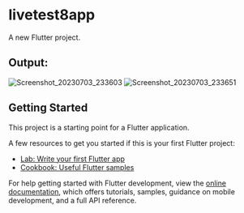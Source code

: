 # livetest8app

A new Flutter project.


## Output:

![Screenshot_20230703_233603](https://github.com/firose-munna/LiveTestApp8/assets/105736440/0b9c6e28-3e53-4635-8f62-ff64c14b812f)
![Screenshot_20230703_233651](https://github.com/firose-munna/LiveTestApp8/assets/105736440/341c6aec-a802-4b6a-b250-affdec317c46)


## Getting Started

This project is a starting point for a Flutter application.

A few resources to get you started if this is your first Flutter project:

- [Lab: Write your first Flutter app](https://docs.flutter.dev/get-started/codelab)
- [Cookbook: Useful Flutter samples](https://docs.flutter.dev/cookbook)

For help getting started with Flutter development, view the
[online documentation](https://docs.flutter.dev/), which offers tutorials,
samples, guidance on mobile development, and a full API reference.
